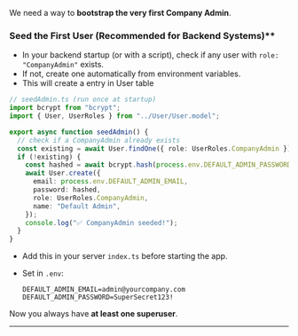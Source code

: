 We need a way to **bootstrap the very first Company Admin**.

### Seed the First User (Recommended for Backend Systems)**

* In your backend startup (or with a script), check if any user with `role: "CompanyAdmin"` exists.
* If not, create one automatically from environment variables.
* This will create a entry in User table

```ts
// seedAdmin.ts (run once at startup)
import bcrypt from "bcrypt";
import { User, UserRoles } from "../User/User.model";

export async function seedAdmin() {
  // check if a CompanyAdmin already exists
  const existing = await User.findOne({ role: UserRoles.CompanyAdmin });
  if (!existing) {
    const hashed = await bcrypt.hash(process.env.DEFAULT_ADMIN_PASSWORD!, 10);
    await User.create({
      email: process.env.DEFAULT_ADMIN_EMAIL,
      password: hashed,
      role: UserRoles.CompanyAdmin,
      name: "Default Admin",
    });
    console.log("✅ CompanyAdmin seeded!");
  }
}

```

* Add this in your server `index.ts` before starting the app.
* Set in `.env`:

  ```
  DEFAULT_ADMIN_EMAIL=admin@yourcompany.com
  DEFAULT_ADMIN_PASSWORD=SuperSecret123!
  ```

Now you always have **at least one superuser**.

---
